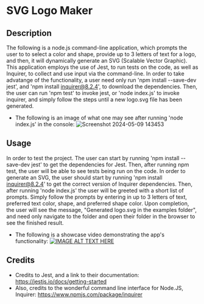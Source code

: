 # SVG Logo Maker

## Description

The following is a node.js command-line application, which prompts the user to to select a color and shape, provide up to 3 letters of text for a logo, and then, it will dynamically generate an SVG (Scalable Vector Graphic). This application employs the use of Jest, to run tests on the code, as well as Inquirer, to collect and use input via the command-line. In order to take advatange of the functionality, a user need only run 'npm install --save-dev jest', and 'npm install inquirer@8.2.4', to download the dependencies. Then, the user can run 'npm test' to invoke jest, or 'node index.js' to invoke inquirer, and simply follow the steps until a new logo.svg file has been generated. 
* The following is an image of what one may see after running 'node index.js' in the console:
![Screenshot 2024-05-09 143453](https://github.com/Rinovi/SVG-Logo-Maker/assets/160938078/f6bbe978-1cb2-40e9-9d27-5881269a9ce9)


## Usage

In order to test the project. The user can start by running 'npm install --save-dev jest' to get the dependencies for Jest. Then, after running npm test, the user will be able to see tests being run on the code. In order to generate an SVG, the user should start by running 'npm install inquirer@8.2.4' to get the correct version of Inquirer dependencies. Then, after running 'node index.js' the user will be greeted with a short list of prompts. Simply follow the prompts by entering in up to 3 letters of text, preferred text color, shape, and preferred shape color. Upon completion, the user will see the message, "Generated logo.svg in the examples folder", and need only navigate to the folder and open their folder in the browser to see the finished result. 
* The following is a showcase video demonstrating the app's functionality:
[![IMAGE ALT TEXT HERE](https://img.youtube.com/vi/hXr0DuDZcsU/0.jpg)](https://www.youtube.com/watch?v=hXr0DuDZcsU)

## Credits

* Credits to Jest, and a link to their documentation: https://jestjs.io/docs/getting-started
* Also, credits to the wonderful command line interface for Node.JS, Inquirer: https://www.npmjs.com/package/inquirer
